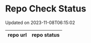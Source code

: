 # Repo Check Status

Updated on 2023-11-08T06:15:02

| repo url | repo status |
| -------- | -------- | 
